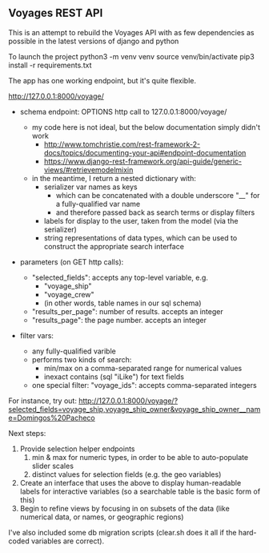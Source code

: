 
## Voyages REST API

This is an attempt to rebuild the Voyages API with as few dependencies as possible in the latest versions of django and python

To launch the project
	python3 -m venv venv
	source venv/bin/activate
	pip3 install -r requirements.txt


The app has one working endpoint, but it's quite flexible.

http://127.0.0.1:8000/voyage/

* schema endpoint: OPTIONS http call to 127.0.0.1:8000/voyage/
	* my code here is not ideal, but the below documentation simply didn't work
		* http://www.tomchristie.com/rest-framework-2-docs/topics/documenting-your-api#endpoint-documentation
		* https://www.django-rest-framework.org/api-guide/generic-views/#retrievemodelmixin
	* in the meantime, I return a nested dictionary with:
		* serializer var names as keys
			* which can be concatenated with a double underscore "__" for a fully-qualified var name
			* and therefore passed back as search terms or display filters			
		* labels for display to the user, taken from the model (via the serializer)
		* string representations of data types, which can be used to construct the appropriate search interface

* parameters (on GET http calls):
	* "selected_fields": accepts any top-level variable, e.g. 
		* "voyage_ship"
		* "voyage_crew"
		* (in other words, table names in our sql schema)
	* "results_per_page": number of results. accepts an integer
	* "results_page": the page number. accepts an integer
* filter vars:
	* any fully-qualified varible
	* performs two kinds of search:
		* min/max on a comma-separated range for numerical values
		* inexact contains (sql "iLike") for text fields
	* one special filter: "voyage_ids": accepts comma-separated integers

For instance, try out: http://127.0.0.1:8000/voyage/?selected_fields=voyage_ship,voyage_ship_owner&voyage_ship_owner__name=Domingos%20Pacheco

Next steps:
1. Provide selection helper endpoints
	1. min & max for numeric types, in order to be able to auto-populate slider scales
	1. distinct values for selection fields (e.g. the geo variables)
1. Create an interface that uses the above to display human-readable labels for interactive variables (so a searchable table is the basic form of this)
1. Begin to refine views by focusing in on subsets of the data (like numerical data, or names, or geographic regions)

I've also included some db migration scripts (clear.sh does it all if the hard-coded variables are correct).
